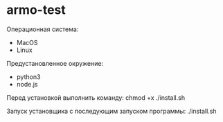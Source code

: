 # armo-test
Операционная система:
  - MacOS
  - Linux

Предустановленное окружение:
  - python3
  - node.js

Перед установкой выполнить команду:
  chmod +x ./install.sh

Запуск установщика с последующим запуском программы:
  ./install.sh
